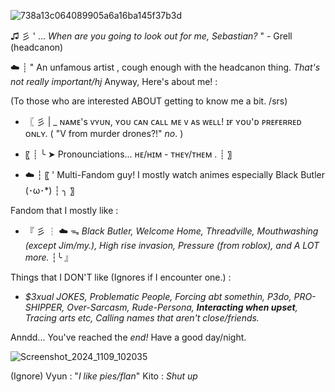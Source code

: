 ![738a13c064089905a6a16ba145f37b3d](https://github.com/user-attachments/assets/10a25c40-7edd-457b-a830-62f44634c51f)

♫ 彡 ' ... *When are you going to look out for me, Sebastian?* " - Grell (headcanon)

☁️ ┊ " An unfamous artist , cough enough with the headcanon thing. *That's not really important/hj* Anyway, Here's about me! :

(To those who are interested ABOUT getting to know me a bit. /srs)
- 〖 彡 | _ ɴᴀᴍᴇ's ᴠʏᴜɴ, ʏᴏᴜ ᴄᴀɴ ᴄᴀʟʟ ᴍᴇ ᴠ ᴀs ᴡᴇʟʟ! ɪғ ʏᴏᴜ'ᴅ ᴘʀᴇғᴇʀʀᴇᴅ ᴏɴʟʏ. ( "V from murder drones?!" *no*. )


- 〖 ┊ ╰ ➤ Pronounciations... ʜᴇ/ʜɪᴍ - ᴛʜᴇʏ/ᴛʜᴇᴍ . ┊ 〗

- ☁️ ┆ 〖 ' Multi-Fandom guy! I mostly watch animes especially Black Butler (･ω･*) ┆ ╮ 〗

Fandom that I mostly like :
- 『 彡 ┆ ☁️ ᯓ *Black Butler, Welcome Home, Threadville, Mouthwashing (except Jim/my.), High rise invasion, Pressure (from roblox), and A LOT more.* ┆╰ 』

 Things that I DON'T like (Ignores if I encounter one.) :
- *$3xual JOKES, Problematic People, Forcing abt somethin, P3do, PRO-SHIPPER, Over-Sarcasm, Rude-Persona, **Interacting when upset**, Tracing arts etc, Calling names that aren't close/friends.*

Anndd... You've reached the *end!* Have a good day/night.

![Screenshot_2024_1109_102035](https://github.com/user-attachments/assets/62cc34dd-d3b2-434c-a142-36584c580ea1)


(Ignore) 
Vyun : "*I like pies/flan*"
Kito : *Shut up*
